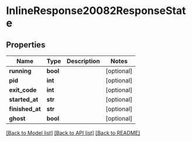 # InlineResponse20082ResponseState

## Properties
Name | Type | Description | Notes
------------ | ------------- | ------------- | -------------
**running** | **bool** |  | [optional] 
**pid** | **int** |  | [optional] 
**exit_code** | **int** |  | [optional] 
**started_at** | **str** |  | [optional] 
**finished_at** | **str** |  | [optional] 
**ghost** | **bool** |  | [optional] 

[[Back to Model list]](../README.md#documentation-for-models) [[Back to API list]](../README.md#documentation-for-api-endpoints) [[Back to README]](../README.md)


